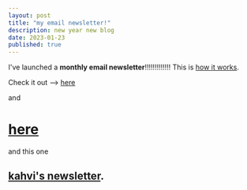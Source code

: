 ```yaml
---
layout: post
title: "my email newsletter!"
description: new year new blog
date: 2023-01-23
published: true
---
```


I've launched a **monthly email newsletter**!!!!!!!!!!!!! This is [how it works](https://www.newsletter.kahvipatel.com/p/what-why-how).

Check it out --> [here](https://www.newsletter.kahvipatel.com/)

and

# [here](https://www.newsletter.kahvipatel.com/)

and this one

## [kahvi's newsletter](https://www.newsletter.kahvipatel.com/).
